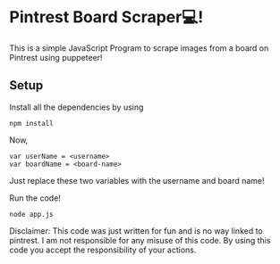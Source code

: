 # Pintrest Board Scraper💻!
This is a simple JavaScript Program to scrape images from a board on Pintrest using puppeteer!

## Setup

Install all the dependencies by using
 
```
npm install
```
Now,
```
var userName = <username>
var boardName = <board-name>
```
Just replace these two variables with the username and board name!

Run the code!
```
node app.js
```


Disclaimer: This code was just written for fun and is no way linked to pintrest. I am not responsible for any misuse of this code. By using this code you accept the responsibility of your actions.
